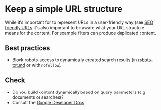 # Keep a simple URL structure

While it's important for to represent URLs in a user-friendly way (see [SEO friendly URLs](seo-friendly-urls.md) it's also
important to be aware what your URL structure means for the content. For example filters can produce duplicated content.

## Best practices

* Block robots-access to dynamically created search results (in [robots-txt.md](robots-txt.md) or with `nofollow`).

## Check

* Do you build content dynamically based on query parameters (e.g. documents or searches)?
* Consult the [Google Developer Docs](https://developers.google.com/search/docs/advanced/guidelines/url-structure)
